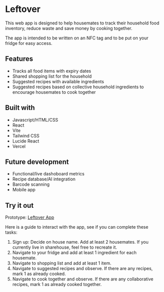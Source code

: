 # Leftover

This web app is designed to help housemates to track their household food inventory, reduce waste and save money by cooking together. 

The app is intended to be written on an NFC tag and to be put on your fridge for easy access. 

## Features
- Tracks all food items with expiry dates
- Shared shopping list for the household
- Suggested recipes with available ingredients
- Suggested recipes based on collective household ingredients to encourage housemates to cook together

## Built with
- Javascript/HTML/CSS
- React
- Vite
- Tailwind CSS
- Lucide React
- Vercel

## Future development
- Functional/live dashoboard metrics
- Recipe database/AI integration
- Barcode scanning
- Mobile app

## Try it out
Prototype: [Leftover App](https://leftover-app.vercel.app/) 

Here is a guide to interact with the app, see if you can complete these tasks: 
1. Sign up: Decide on house name. Add at least 2 housemates. If you currently live in sharehouse, feel free to recreate it.
2. Navigate to your fridge and add at least 1 ingredient for each housemate.
3. Navigate to shopping list and add at least 1 item. 
4. Navigate to suggested recipes and observe. If there are any recipes, mark 1 as already cooked.
5. Navigate to cook together and observe. If there are any collaborative recipes, mark 1 as already cooked together.